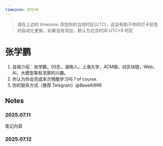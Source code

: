 ```yaml
---
timezone: UTC+8
---
```


> 请在上边的 timezone 添加你的当地时区(UTC)，这会有助于你的打卡状态的自动化更新，如果没有添加，默认为北京时间 UTC+8 时区


# 张学鹏

1. 自我介绍：张学鹏，05生，湖南人，上海大学，ACM银。对区块链，Web，AI，大模型等有浓厚的兴趣。
2. 你认为你会完成本次残酷学习吗？of course.
3. 你的联系方式（推荐 Telegram）@BaseAI998

## Notes

<!-- Content_START -->

### 2025.07.11

笔记内容

### 2025.07.12

<!-- Content_END -->
